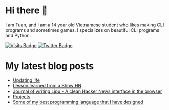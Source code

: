 # Hi there 👋

<!--
**HoangTuan110/HoangTuan110** is a ✨ _special_ ✨ repository because its `README.md` (this file) appears on your GitHub profile.

Here are some ideas to get you started:

- 🔭 I’m currently working on ...
- 🌱 I’m currently learning ...
- 👯 I’m looking to collaborate on ...
- 🤔 I’m looking for help with ...
- 💬 Ask me about ...
- 📫 How to reach me: ...
- 😄 Pronouns: ...
- ⚡ Fun fact: ...
-->

I am Tuan, and I am a 14 year old Vietnamese student who likes making CLI programs and sometimes games.
I specializes on beautiful CLI programs and Python.

[![Visits Badge](https://badges.pufler.dev/visits/HoangTuan110/HoangTuan110)](https://tsk.bearblog.dev)
[![Twitter Badge](https://img.shields.io/badge/Twitter-Profile-informational?style=flat&logo=twitter&logoColor=white&color=1CA2F1)](https://twitter.com/DangHoangTuan20)

# My latest blog posts
<!-- BLOG-POST-LIST:START -->
- [Updating life](http://tsk.bearblog.dev/updating-life-1/)
- [Lesson learned from a Show HN](http://tsk.bearblog.dev/lesson-learned-from-a-show-hn/)
- [Journal of writing Lipu - A clean Hacker News interface in the browser](http://tsk.bearblog.dev/journal-lipu/)
- [Projects](http://tsk.bearblog.dev/projects/)
- [Some of my best programming language that I have designed](http://tsk.bearblog.dev/prog-lang-design-best/)
<!-- BLOG-POST-LIST:END -->

